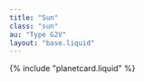 ```yaml
---
title: "Sun"
class: "sun"
au: "Type G2V"
layout: "base.liquid"
---
```

{% include "planetcard.liquid" %}
